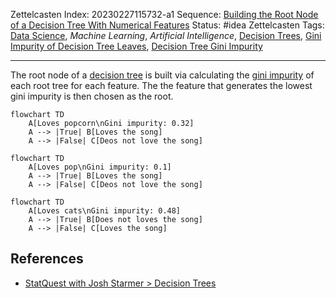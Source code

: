 Zettelcasten Index: 20230227115732-a1
Sequence: [Building the Root Node of a Decision Tree With Numerical Features](Building%20the%20Root%20Node%20of%20a%20Decision%20Tree%20With%20Numerical%20Features.md)
Status: #idea
Zettelcasten Tags: [Data Science](../map-of-content/Data%20Science.md), *Machine Learning*, *Artificial Intelligence*, [Decision Trees](Decision%20Trees.md), [Gini Impurity of Decision Tree Leaves](Gini%20Impurity%20of%20Decision%20Tree%20Leaves.md), [Decision Tree Gini Impurity](Decision%20Tree%20Gini%20Impurity.md)

---

The root node of a [decision tree](Decision%20Trees.md) is built via calculating the [gini impurity](Decision%20Tree%20Gini%20Impurity.md) of each root tree for each feature. The the feature that generates the lowest gini impurity is then chosen as the root.

````mermaid
flowchart TD
    A[Loves popcorn\nGini impurity: 0.32]
    A --> |True| B[Loves the song]
    A --> |False| C[Deos not love the song]
````

````mermaid
flowchart TD
    A[Loves pop\nGini impurity: 0.1]
    A --> |True| B[Loves the song]
    A --> |False| C[Deos not love the song]
````

````mermaid
flowchart TD
    A[Loves cats\nGini impurity: 0.48]
    A --> |True| B[Does not loves the song]
    A --> |False| C[Loves the song]
````

## References

* [StatQuest with Josh Starmer > Decision Trees](../references/StatQuest%20with%20Josh%20Starmer.md#decision-trees)
